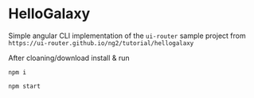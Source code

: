 # HelloGalaxy
Simple angular CLI implementation of the `ui-router`  sample project from `https://ui-router.github.io/ng2/tutorial/hellogalaxy`

After cloaning/download install & run

```npm i```

```npm start```
